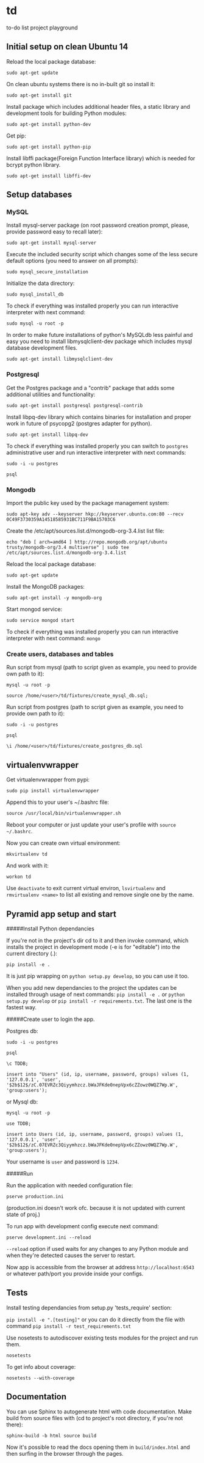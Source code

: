 # td
to-do list project playground


## Initial setup on clean Ubuntu 14


Reload the local package database:

`sudo apt-get update`

On clean ubuntu systems there is no in-built git so install it:

`sudo apt-get install git`

Install package which includes additional header files, a static library and development tools for building Python modules:

`sudo apt-get install python-dev`

Get pip:

`sudo apt-get install python-pip`

Install libffi package(Foreign Function Interface library) which is needed for bcrypt python library.

`sudo apt-get install libffi-dev`

## Setup databases

### MySQL

Install mysql-server package (on root password creation prompt, please, provide password easy to recall later):

`sudo apt-get install mysql-server`

Execute the included security script which changes some of the less secure default options (you need to answer on all prompts):

`sudo mysql_secure_installation`

Initialize the data directory:

`sudo mysql_install_db`

To check if everything was installed properly you can run interactive interpreter with next command:

`sudo mysql -u root -p`

In order to make future installations of python's MySQLdb less painful and easy you need to install libmysqlclient-dev package which includes mysql database development files.

`sudo apt-get install libmysqlclient-dev`

### Postgresql

Get the Postgres package and a "contrib" package that adds some additional utilities and functionality:

`sudo apt-get install postgresql postgresql-contrib`

Install libpq-dev library which contains binaries for installation and proper work in future of psycopg2 (postgres adapter for python).

`sudo apt-get install libpq-dev`

To check if everything was installed properly you can switch to `postgres` administrative user and run interactive interpreter with next commands:

`sudo -i -u postgres`

`psql`

### Mongodb
Import the public key used by the package management system:

`sudo apt-key adv --keyserver hkp://keyserver.ubuntu.com:80 --recv 0C49F3730359A14518585931BC711F9BA15703C6`

Create the /etc/apt/sources.list.d/mongodb-org-3.4.list list file:

`echo "deb [ arch=amd64 ] http://repo.mongodb.org/apt/ubuntu trusty/mongodb-org/3.4 multiverse" | sudo tee /etc/apt/sources.list.d/mongodb-org-3.4.list`

Reload the local package database:

`sudo apt-get update`

Install the MongoDB packages:

`sudo apt-get install -y mongodb-org`

Start mongod service:

`sudo service mongod start`

To check if everything was installed properly you can run interactive interpreter with next command: `mongo`



### Create users, databases and tables

Run script from mysql (path to script given as example, you need to provide own path to it):

`mysql -u root -p`

`source /home/<user>/td/fixtures/create_mysql_db.sql;`

Run script from postgres (path to script given as example, you need to provide own path to it):

`sudo -i -u postgres`

`psql`

`\i /home/<user>/td/fixtures/create_postgres_db.sql`


## virtualenvwrapper

Get virtualenvwrapper from pypi:

`sudo pip install virtualenvwrapper`

Append this to your user's ~/.bashrc file:

`source /usr/local/bin/virtualenvwrapper.sh`

Reboot your computer or just update your user's profile with `source ~/.bashrc`.

Now you can create own virtual environment:

`mkvirtualenv td`

And work with it:

`workon td`

Use `deactivate` to exit current virtual environ, `lsvirtualenv` and `rmvirtualenv <name>` to list all existing and remove single one by the name.



## Pyramid app setup and start

#####Install Python dependancies

If you're not in the project's dir cd to it and then invoke command, which installs the project in development mode (-e is for "editable") into the current directory (.):

`pip install -e .`

It is just pip wrapping on `python setup.py develop`, so you can use it too.

When you add new dependancies to the project the updates can be installed through usage of next commands: `pip install -e .` or `python setup.py develop` or `pip install -r requirements.txt`. The last one is the fastest way.

#####Create user to login the app.

Postgres db:

`sudo -i -u postgres`

`psql`

`\c TDDB;`

`insert into "Users" (id, ip, username, password, groups) values (1, '127.0.0.1', 'user', '$2b$12$/zC.07EVRZc3Qiyymhzcz.bWaJFKde0nepVpx6cZZowz0WQZ7Wp.W', 'group:users');`

or Mysql db:

`mysql -u root -p`

`use TDDB;`

`insert into Users (id, ip, username, password, groups) values (1, '127.0.0.1', 'user', '$2b$12$/zC.07EVRZc3Qiyymhzcz.bWaJFKde0nepVpx6cZZowz0WQZ7Wp.W', 'group:users');`

Your username is `user` and password is `1234`.

#####Run

Run the application with needed configuration file:

`pserve production.ini` 

(production.ini doesn't work ofc. because it is not updated with current state of proj.)


To run app with development config execute next command:

`pserve development.ini --reload`

`--reload` option if used waits for any changes to any Python module and when they're detected causes the server to restart.

Now app is accessible from the browser at address `http://localhost:6543` or whatever path/port you provide inside your configs.


## Tests
Install testing dependancies from setup.py 'tests_require' section:

`pip install -e ".[testing]"` or you can do it directly from the file with command `pip install -r test_requirements.txt`

Use nosetests to autodiscover existing tests modules for the project and run them.

`nosetests`

To get info about coverage:

`nosetests --with-coverage`

## Documentation

You can use Sphinx to autogenerate html with code documentation. Make build from source files with (cd to project's root directory, if you're not there):

`sphinx-build -b html source build`

Now it's possible to read the docs opening them in `build/index.html` and then surfing in the browser through the pages.
